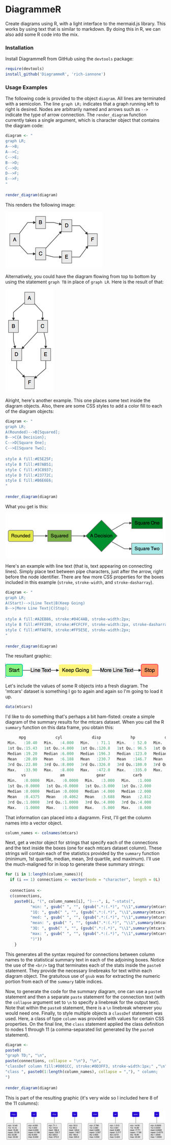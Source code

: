 DiagrammeR
==========

Create diagrams using R, with a light interface to the mermaid.js library. This works by using text that is similar to markdown. By doing this in R, we can also add some R code into the mix.

### Installation

Install DiagrammeR from GitHub using the `devtools` package:

```R
require(devtools)
install_github('DiagrammeR', 'rich-iannone')
```

### Usage Examples

The following code is provided to the object `diagram`. All lines are terminated with a semicolon. The line `graph LR;` indicates that a graph running left to right is desired. Nodes are arbitrarily named and arrows such as `-->` indicate the type of arrow connection. The `render_diagram` function currently takes a single argument, which is character object that contains the diagram code:

```R
diagram <- "
graph LR;
A-->B;
A-->C;
C-->E;
B-->D;
C-->D;
D-->F;
E-->F;
"

render_diagram(diagram)
```

This renders the following image:

<img src="inst/Example_1.png">

Alternatively, you could have the diagram flowing from top to bottom by using the statement `graph TB` in place of `graph LR`. Here is the result of that:


<img src="inst/Example_2.png">

Alright, here's another example. This one places some text inside the diagram objects. Also, there are some CSS styles to add a color fill to each of the diagram objects:

```R
diagram <- "
graph LR;
A(Rounded)-->B[Squared];
B-->C{A Decision};
C-->D[Square One];
C-->E[Square Two];
    
style A fill:#E5E25F;
style B fill:#87AB51;
style C fill:#3C8937;
style D fill:#23772C;
style E fill:#B6E6E6;
"
    
render_diagram(diagram)
```

What you get is this:

<img src="inst/Example_3.png">

Here's an example with line text (that is, text appearing on connecting lines). Simply place text between pipe characters, just after the arrow, right before the node identifier. There are few more CSS properties for the boxes included in this example (`stroke`, `stroke-width`, and `stroke-dasharray`).

```R
diagram <- "
graph LR;
A(Start)-->|Line Text|B(Keep Going)
B-->|More Line Text|C(Stop);
    
style A fill:#A2EB86, stroke:#04C4AB, stroke-width:2px;
style B fill:#FFF289, stroke:#FCFCFF, stroke-width:2px, stroke-dasharray: 4, 4;
style C fill:#FFA070, stroke:#FF5E5E, stroke-width:2px;
"

render_diagram(diagram)
```

The resultant graphic:

<img src="inst/Example_4.png">

Let's include the values of some R objects into a fresh diagram. The 'mtcars' dataset is something I go to again and again so I'm going to load it up.

```R
data(mtcars)
```

I'd like to do something that's perhaps a bit ham-fisted: create a simple diagram of the summary results for the mtcars dataset. When you call the R `summary` function on this data frame, you obtain this:

```R
      mpg             cyl             disp             hp             drat             wt             qsec      
 Min.   :10.40   Min.   :4.000   Min.   : 71.1   Min.   : 52.0   Min.   :2.760   Min.   :1.513   Min.   :14.50  
 1st Qu.:15.43   1st Qu.:4.000   1st Qu.:120.8   1st Qu.: 96.5   1st Qu.:3.080   1st Qu.:2.581   1st Qu.:16.89  
 Median :19.20   Median :6.000   Median :196.3   Median :123.0   Median :3.695   Median :3.325   Median :17.71  
 Mean   :20.09   Mean   :6.188   Mean   :230.7   Mean   :146.7   Mean   :3.597   Mean   :3.217   Mean   :17.85  
 3rd Qu.:22.80   3rd Qu.:8.000   3rd Qu.:326.0   3rd Qu.:180.0   3rd Qu.:3.920   3rd Qu.:3.610   3rd Qu.:18.90  
 Max.   :33.90   Max.   :8.000   Max.   :472.0   Max.   :335.0   Max.   :4.930   Max.   :5.424   Max.   :22.90  
       vs               am              gear            carb      
 Min.   :0.0000   Min.   :0.0000   Min.   :3.000   Min.   :1.000  
 1st Qu.:0.0000   1st Qu.:0.0000   1st Qu.:3.000   1st Qu.:2.000  
 Median :0.0000   Median :0.0000   Median :4.000   Median :2.000  
 Mean   :0.4375   Mean   :0.4062   Mean   :3.688   Mean   :2.812  
 3rd Qu.:1.0000   3rd Qu.:1.0000   3rd Qu.:4.000   3rd Qu.:4.000  
 Max.   :1.0000   Max.   :1.0000   Max.   :5.000   Max.   :8.000
```

That information can placed into a diagramm. First, I'll get the column names into a vector object.

```R
column_names <- colnames(mtcars)
```

Next, get a vector object for strings that specify each of the connections and the text inside the boxes (one for each mtcars dataset column). These strings will contain each of the statistics provided by the `summary` function (minimum, 1st quartile, median, mean, 3rd quartile, and maximum). I'll use the much-maligned for in loop to generate these summary strings:

```R
for (i in 1:length(column_names)){
  if (i == 1) connections <- vector(mode = "character", length = 0L)
      
  connections <-
  c(connections,
    paste0(i, "(", column_names[i], ")---", i, "-stats(",
           "min: ", gsub(" ", "", (gsub(".*:(.*)", "\\1",summary(mtcars)[((i - 1) * 6) + 1]))), "<br/>",
           "1Q: ", gsub(" ", "", (gsub(".*:(.*)", "\\1",summary(mtcars)[((i - 1) * 6) + 2]))), "<br/>",
           "med: ", gsub(" ", "", (gsub(".*:(.*)", "\\1",summary(mtcars)[((i - 1) * 6) + 3]))), "<br/>",
           "mean: ", gsub(" ", "", (gsub(".*:(.*)", "\\1",summary(mtcars)[((i - 1) * 6) + 4]))), "<br/>",
           "3Q: ", gsub(" ", "", (gsub(".*:(.*)", "\\1",summary(mtcars)[((i - 1) * 6) + 5]))), "<br/>",
           "max: ", gsub(" ", "", (gsub(".*:(.*)", "\\1",summary(mtcars)[((i - 1) * 6) + 6]))),
           ")"))
    }
``` 
This generates all the syntax required for connections between column names to the statistical summary text in each of the adjoining boxes. Notice the use of the `<br/>` tag that terminates each of the stats inside the `paste0` statement. They provide the necessary linebreaks for text within each diagram object. The gratuitous use of `gsub` was for extracting the numeric portion from each of the `summary` table indices.

Now, to generate the code for the summary diagram, one can use a `paste0` statement and then a separate `paste` statement for the connection text (with the `collapse` argument set to `\n` to specify a linebreak for the output text). Note that within the `paste0` statement, there is a `\n` linebreak wherever you would need one. Finally, to style multiple objects a `classDef` statement was used. Here, a class of type `column` was provided with values for certain CSS properties. On the final line, the `class` statement applied the class definition to nodes 1 through 11 (a comma-separated list generated by the `paste0` statement). 

```R
diagram <-
paste0(
"graph TD;", "\n",
paste(connections, collapse = "\n"), "\n",
"classDef column fill:#0001CC, stroke:#0D3FF3, stroke-width:1px;" ,"\n",
"class ", paste0(1:length(column_names), collapse = ","), " column;
")

render_diagram(diagram)
```

This is part of the resulting graphic (it's very wide so I included here 8 of the 11 columns):

<img src="inst/Example_5.png">

